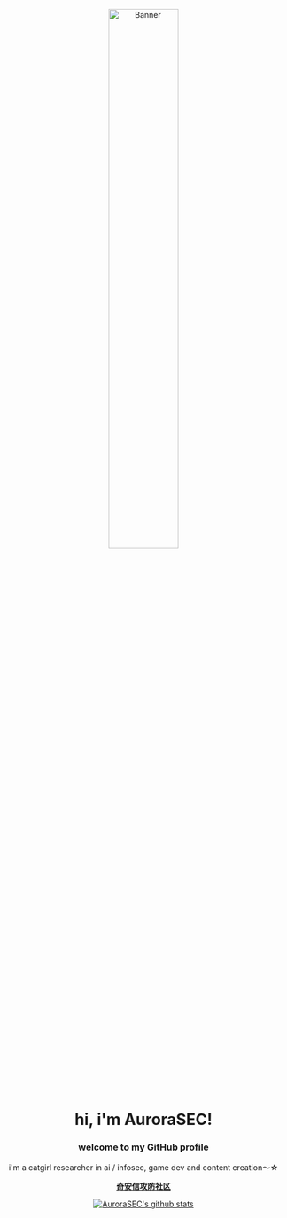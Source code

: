 <p align="center">
  <a href="https://forum.butian.net/people/29386">
    <img src="https://i0.hdslb.com/bfs/article/abf2662f10334d3caf9e60d530c4d7772d86a937.png" alt="Banner" width="50%">
  </a>
</p>

<h1 align="center">hi, i'm AuroraSEC</a>!</h1>

<h3 align="center">welcome to my GitHub profile </h3>

<p align="center">i'm a catgirl researcher in ai / infosec, game dev and content creation～☆</p>

<p align="center">
  <strong><a href="https://forum.butian.net/people/29386">奇安信攻防社区</a></strong> 
</p>

<p align="center">
  <a href="https://github.com/AuroraSec-Pivot"><img src="https://github-readme-stats.vercel.app/api?username=yuna0x0&hide_border=true&show_icons=true" alt="AuroraSEC's github stats"></a>
</p>
